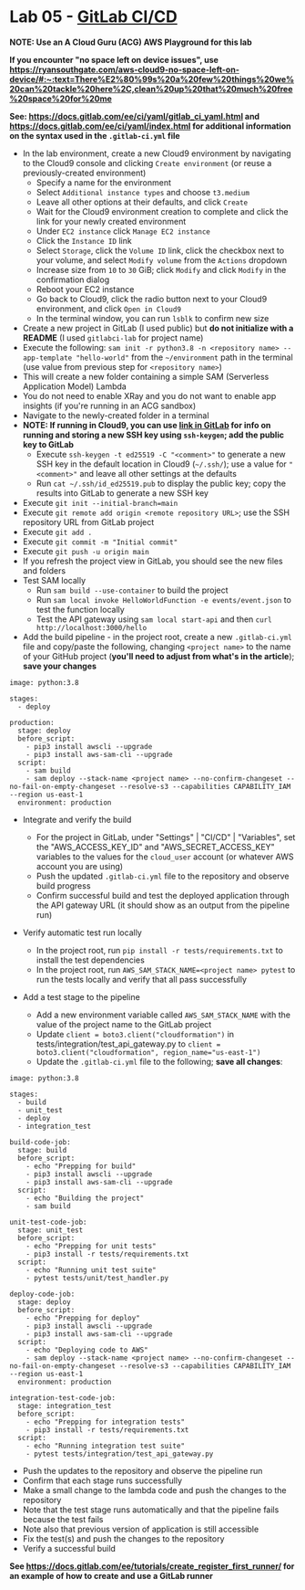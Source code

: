 # Lab 05 - [GitLab CI/CD](https://aws.amazon.com/blogs/apn/using-gitlab-ci-cd-pipeline-to-deploy-aws-sam-applications/)

**NOTE: Use an A Cloud Guru (ACG) AWS Playground for this lab**

**If you encounter "no space left on device issues", use https://ryansouthgate.com/aws-cloud9-no-space-left-on-device/#:~:text=There%E2%80%99s%20a%20few%20things%20we%20can%20tackle%20here%2C,clean%20up%20that%20much%20free%20space%20for%20me**

**See: https://docs.gitlab.com/ee/ci/yaml/gitlab_ci_yaml.html and https://docs.gitlab.com/ee/ci/yaml/index.html for additional information on the syntax used in the `.gitlab-ci.yml` file**

* In the lab environment, create a new Cloud9 environment by navigating to the Cloud9 console and clicking `Create environment` (or reuse a previously-created environment)
    - Specify a name for the environment
    - Select `Additional instance types` and choose `t3.medium`
    - Leave all other options at their defaults, and click `Create`
    - Wait for the Cloud9 environment creation to complete and click the link for your newly created environment
    - Under `EC2 instance` click `Manage EC2 instance`
    - Click the `Instance ID` link
    - Select `Storage`, click the `Volume ID` link, click the checkbox next to your volume, and select `Modify volume` from the `Actions` dropdown
    - Increase size from `10` to `30` GiB; click `Modify` and click `Modify` in the confirmation dialog
    - Reboot your EC2 instance
    - Go back to Cloud9, click the radio button next to your Cloud9 environment, and click `Open in Cloud9`
    - In the terminal window, you can run `lsblk` to confirm new size
* Create a new project in GitLab (I used public) but **do not initialize with a README** (I used `gitlabci-lab` for project name)
* Execute the following: `sam init -r python3.8 -n <repository name> --app-template "hello-world"` from the `~/environment` path in the terminal (use value from previous step for `<repository name>`)
* This will create a new folder containing a simple SAM (Serverless Application Model) Lambda
* You do not need to enable XRay and you do not want to enable app insights (if you're running in an ACG sandbox)
* Navigate to the newly-created folder in a terminal
* **NOTE: If running in Cloud9, you can use [link in GitLab](https://docs.gitlab.com/ee/user/ssh.html) for info on running and storing a new SSH key using `ssh-keygen`; add the public key to GitLab**
  - Execute `ssh-keygen -t ed25519 -C "<comment>"` to generate a new SSH key in the default location in Cloud9 (`~/.ssh/`); use a value for `"<comment>"` and leave all other settings at the defaults
  - Run `cat ~/.ssh/id_ed25519.pub` to display the public key; copy the results into GitLab to generate a new SSH key
* Execute `git init --initial-branch=main`
* Execute `git remote add origin <remote repository URL>`; use the SSH repository URL from GitLab project
* Execute `git add .`
* Execute `git commit -m "Initial commit"`
* Execute `git push -u origin main`
* If you refresh the project view in GitLab, you should see the new files and folders
* Test SAM locally
  - Run `sam build --use-container` to build the project
  - Run `sam local invoke HelloWorldFunction -e events/event.json` to test the function locally
  - Test the API gateway using `sam local start-api` and then `curl http://localhost:3000/hello`
* Add the build pipeline - in the project root, create a new `.gitlab-ci.yml` file and copy/paste the following, changing `<project name>` to the name of your GitHub project (**you'll need to adjust from what's in the article**); **save your changes**

```
image: python:3.8

stages:
  - deploy

production:
  stage: deploy
  before_script:
    - pip3 install awscli --upgrade
    - pip3 install aws-sam-cli --upgrade
  script:
    - sam build
    - sam deploy --stack-name <project name> --no-confirm-changeset --no-fail-on-empty-changeset --resolve-s3 --capabilities CAPABILITY_IAM --region us-east-1
  environment: production
```

* Integrate and verify the build
  - For the project in GitLab, under "Settings" | "CI/CD" | "Variables", set the "AWS_ACCESS_KEY_ID" and "AWS_SECRET_ACCESS_KEY" variables to the values for the `cloud_user` account (or whatever AWS account you are using)
  - Push the updated `.gitlab-ci.yml` file to the repository and observe build progress
  - Confirm successful build and test the deployed application through the API gateway URL (it should show as an output from the pipeline run)

* Verify automatic test run locally
  - In the project root, run `pip install -r tests/requirements.txt` to install the test dependencies
  - In the project root, run `AWS_SAM_STACK_NAME=<project name> pytest` to run the tests locally and verify that all pass successfully

* Add a test stage to the pipeline
  - Add a new environment variable called `AWS_SAM_STACK_NAME` with the value of the project name to the GitLab project
  - Update `client = boto3.client("cloudformation")` in tests/integration/test_api_gateway.py to `client = boto3.client("cloudformation", region_name="us-east-1")`
  - Update the `.gitlab-ci.yml` file to the following; **save all changes**:

```
image: python:3.8

stages:
  - build
  - unit_test
  - deploy
  - integration_test

build-code-job:
  stage: build
  before_script:
    - echo "Prepping for build"
    - pip3 install awscli --upgrade
    - pip3 install aws-sam-cli --upgrade
  script:
    - echo "Building the project"
    - sam build

unit-test-code-job:
  stage: unit_test
  before_script:
    - echo "Prepping for unit tests"
    - pip3 install -r tests/requirements.txt
  script:
    - echo "Running unit test suite"
    - pytest tests/unit/test_handler.py

deploy-code-job:
  stage: deploy
  before_script:
    - echo "Prepping for deploy"
    - pip3 install awscli --upgrade
    - pip3 install aws-sam-cli --upgrade
  script:
    - echo "Deploying code to AWS"
    - sam deploy --stack-name <project name> --no-confirm-changeset --no-fail-on-empty-changeset --resolve-s3 --capabilities CAPABILITY_IAM --region us-east-1
  environment: production

integration-test-code-job:
  stage: integration_test
  before_script:
    - echo "Prepping for integration tests"
    - pip3 install -r tests/requirements.txt
  script:
    - echo "Running integration test suite"
    - pytest tests/integration/test_api_gateway.py
```

* Push the updates to the repository and observe the pipeline run
* Confirm that each stage runs successfully
* Make a small change to the lambda code and push the changes to the repository
* Note that the test stage runs automatically and that the pipeline fails because the test fails
* Note also that previous version of application is still accessible
* Fix the test(s) and push the changes to the repository
* Verify a successful build

**See https://docs.gitlab.com/ee/tutorials/create_register_first_runner/ for an example of how to create and use a GitLab runner**
